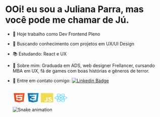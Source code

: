 # OOi! eu sou a Juliana Parra, mas você pode me chamar de Jú.

- 🔭 Hoje trabalho como Dev Frontend Pleno
- :purple_heart: Buscando conhecimento com projetos em UX/UI Design
- 📚 Estudando: React e UX 
- 💬 Sobre mim: Graduada em ADS, web designer Frellancer, cursando MBA em UX, fã de games com boas histórias e gêneros de terror.
- :email: Entre em contato comigo: [![Linkedin Badge](https://img.shields.io/badge/-JulianaParra-blue?style=flat-square&logo=Linkedin&logoColor=white&linkhttps://www.linkedin.com/in/juliana-parra-00701818a)](https://www.linkedin.com/in/juliana-parra-00701818a/) 


   <div style="display: inline_block"><br>
  <img align="center" alt="Rafa-HTML" height="30" width="40" src="https://raw.githubusercontent.com/devicons/devicon/master/icons/html5/html5-original.svg">
  <img align="center" alt="Rafa-CSS" height="30" width="40" src="https://raw.githubusercontent.com/devicons/devicon/master/icons/css3/css3-original.svg">
  <img align="center" alt="Rafa-Js" height="30" width="40" src="https://raw.githubusercontent.com/devicons/devicon/master/icons/javascript/javascript-plain.svg">
  <img align="center" alt="Rafa-React" height="30" width="40" src="https://raw.githubusercontent.com/devicons/devicon/master/icons/react/react-original.svg">
    
   ![Snake animation](https://github.com/Parrajuliana/Parrajuliana/blob/output/github-contribution-grid-snake.svg)
</div>

